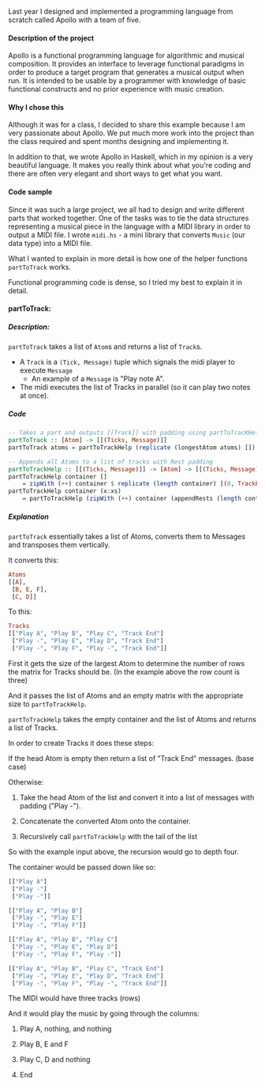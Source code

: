 Last year I designed and implemented a programming language from scratch called Apollo with a team of five.

#### Description of the project
Apollo is a functional programming language for algorithmic and musical composition.
It provides an interface to leverage functional paradigms in order to produce a target program that generates a musical output when run.
It is intended to be usable by a programmer with knowledge of basic functional constructs and no prior experience with music creation.

#### Why I chose this
Although it was for a class, I decided to share this example because I am very passionate about Apollo.
We put much more work into the project than the class required and spent months designing and implementing it.

In addition to that, we wrote Apollo in Haskell, which in my opinion is a very beautiful language.
It makes you really think about what you're coding and there are often very elegant and short ways to get what you want.

#### Code sample
Since it was such a large project, we all had to design and write different parts that worked together.
One of the tasks was to tie the data structures representing a musical piece in the language with a MIDI library in order to output a MIDI file.
I wrote `midi.hs` - a mini library that converts `Music` (our data type) into a MIDI file.

What I wanted to explain in more detail is how one of the helper functions `partToTrack` works.

Functional programming code is dense, so I tried my best to explain it in detail.

#### partToTrack:

##### Description:
`partToTrack` takes a list of `Atom`s and returns a list of `Track`s.

* A `Track` is a `(Tick, Message)` tuple which signals the midi player to execute `Message`
  * An example of a `Message` is "Play note A".
* The midi executes the list of Tracks in parallel (so it can play two notes at once).

##### Code
``` haskell
-- Takes a part and outputs [[Track]] with padding using partToTracKHelp
partToTrack :: [Atom] -> [[(Ticks, Message)]]
partToTrack atoms = partToTrackHelp (replicate (longestAtom atoms) []) atoms

-- Appends all Atoms to a list of tracks with Rest padding
partToTrackHelp :: [[(Ticks, Message)]] -> [Atom] -> [[(Ticks, Message)]]
partToTrackHelp container []
    = zipWith (++) container $ replicate (length container) [(0, TrackEnd)]
partToTrackHelp container (x:xs)
    = partToTrackHelp (zipWith (++) container (appendRests (length container) x)) xs
```

##### Explanation

`partToTrack` essentially takes a list of Atoms, converts them to Messages and transposes them vertically.

It converts this:
``` haskell
Atoms
[[A],
 [B, E, F],
 [C, D]]
```
To this:
``` haskell
Tracks
[["Play A", "Play B", "Play C", "Track End"]
 ["Play -", "Play E", "Play D", "Track End"]
 ["Play -", "Play F", "Play -", "Track End"]]
```

First it gets the size of the largest Atom to determine the number of rows the matrix for Tracks should be.
(In the example above the row count is three)

And it passes the list of Atoms and an empty matrix with the appropriate size to `partToTrackHelp`.

`partToTrackHelp` takes the empty container and the list of Atoms and returns a list of Tracks.

In order to create Tracks it does these steps:

If the head Atom is empty then return a list of "Track End" messages. (base case)

Otherwise:

1. Take the head Atom of the list and convert it into a list of messages with padding ("Play -").

2. Concatenate the converted Atom onto the container.

3. Recursively call `partToTrackHelp` with the tail of the list

So with the example input above, the recursion would go to depth four.

The container would be passed down like so:

```haskell
[["Play A"]
 ["Play -"]
 ["Play -"]]
```
```haskell
[["Play A", "Play B"]
 ["Play -", "Play E"]
 ["Play -", "Play F"]]
```
```haskell
[["Play A", "Play B", "Play C"]
 ["Play -", "Play E", "Play D"]
 ["Play -", "Play F", "Play -"]]
```
```haskell
[["Play A", "Play B", "Play C", "Track End"]
 ["Play -", "Play E", "Play D", "Track End"]
 ["Play -", "Play F", "Play -", "Track End"]]
```

The MIDI would  have three tracks (rows)

And it would play the music by going through the columns:

1. Play A, nothing, and nothing

2. Play B, E and F

3. Play C, D and nothing

4. End
